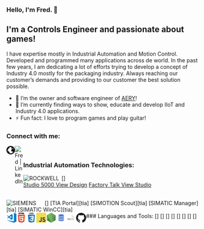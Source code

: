 ### Hello, I'm Fred. 👋

## I'm a Controls Engineer and passionate about games!
I have expertise mostly in Industrial Automation and Motion Control. Developed and programmed many applications across de world. 
In the past few years, I am dedicating a lot of efforts trying to develop a concept of Industry 4.0 mostly for the packaging industry.  Always reaching our customer’s demands and providing to our customer the best solution possible.

- 🔭 I’m the owner and software engineer of [AERY][website]!
- 🌱 I’m currently finding ways to show, educate and develop IIoT and Industry 4.0 applications.
- ⚡ Fun fact: I love to program games and play guitar!

### Connect with me:

[<img align="left" alt="aery.com.br" width="22px" src="https://raw.githubusercontent.com/iconic/open-iconic/master/svg/globe.svg" />][website]
[<img align="left" alt="Fred | LinkedIn" width="22px" src="https://cdn.jsdelivr.net/npm/simple-icons@v3/icons/linkedin.svg" />][linkedin]
<br />

### Industrial Automation Technologies:

[<img align="left" alt="ROCKWELL" width="100px" src="https://encrypted-tbn0.gstatic.com/images?q=tbn%3AANd9GcShp525KQuVAwsjKb09qCSy4GV3NtKBSvERvQ&usqp=CAU" />] 
<br />
[Studio 5000 View Design][rs5000]
[Factory Talk View Studio][ftvstudio]

<br />
[<img align="left" alt="SIEMENS" width="100px" src="https://cdn.iconscout.com/icon/free/png-256/siemens-282535.png" />] 
[TIA Portal][tia]
[SIMOTION Scout][tia]
[SIMATIC Manager][tia]
[SIMATIC WinCC][tia]

<br />
### Languages and Tools:
[<img align="left" alt="Visual Studio Code" width="26px" src="https://raw.githubusercontent.com/github/explore/80688e429a7d4ef2fca1e82350fe8e3517d3494d/topics/visual-studio-code/visual-studio-code.png" />]
[<img align="left" alt="HTML5" width="26px" src="https://raw.githubusercontent.com/github/explore/80688e429a7d4ef2fca1e82350fe8e3517d3494d/topics/html/html.png" />]
[<img align="left" alt="CSS3" width="26px" src="https://raw.githubusercontent.com/github/explore/80688e429a7d4ef2fca1e82350fe8e3517d3494d/topics/css/css.png" />]
[<img align="left" alt="JavaScript" width="26px" src="https://raw.githubusercontent.com/github/explore/80688e429a7d4ef2fca1e82350fe8e3517d3494d/topics/javascript/javascript.png" />]
[<img align="left" alt="Node.js" width="26px" src="https://raw.githubusercontent.com/github/explore/80688e429a7d4ef2fca1e82350fe8e3517d3494d/topics/nodejs/nodejs.png" />]
[<img align="left" alt="SQL" width="26px" src="https://raw.githubusercontent.com/github/explore/80688e429a7d4ef2fca1e82350fe8e3517d3494d/topics/sql/sql.png" />]
[<img align="left" alt="MySQL" width="26px" src="https://raw.githubusercontent.com/github/explore/80688e429a7d4ef2fca1e82350fe8e3517d3494d/topics/mysql/mysql.png" />]
[<img align="left" alt="GitHub" width="26px" src="https://raw.githubusercontent.com/github/explore/78df643247d429f6cc873026c0622819ad797942/topics/github/github.png" />]


[website]: https://aery.com.br
[linkedin]: https://www.linkedin.com/in/frederico-mantovani-621b223b
[rs5000]: https://www.rockwellautomation.com/pt-br/products/software/factorytalk/designsuite/studio-5000/studio-5000-view-designer.html
[ftvstudio]: https://www.rockwellautomation.com/pt-br/products/software/factorytalk/operationsuite/view.html
[tia]: https://new.siemens.com/br/pt/produtos/automacao/software-industria/automacao-industrial/tia-portal.html
